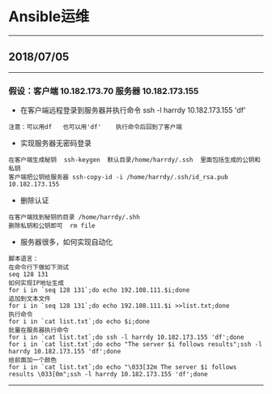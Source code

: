 # Ansible运维

***
## 2018/07/05
***
### 假设：客户端 10.182.173.70  服务器 10.182.173.155

* 在客户端远程登录到服务器并执行命令  ssh -l harrdy 10.182.173.155 'df'
```
注意：可以用df   也可以用'df'    执行命令后回到了客户端
```

* 实现服务器无密码登录
```
在客户端生成秘钥  ssh-keygen  默认目录/home/harrdy/.ssh  里面包括生成的公钥和私钥
客户端把公钥给服务器 ssh-copy-id -i /home/harrdy/.ssh/id_rsa.pub 10.182.173.155
```

* 删除认证
```
在客户端找到秘钥的目录 /home/harrdy/.shh
删除私钥和公钥即可  rm file
```

* 服务器很多，如何实现自动化
```
脚本语言：
在命令行下做如下测试
seq 128 131
如何实现IP地址生成
for i in `seq 128 131`;do echo 192.108.111.$i;done
追加到文本文件
for i in `seq 128 131`;do echo 192.108.111.$i >>list.txt;done
执行命令
for i in `cat list.txt`;do echo $i;done
批量在服务器执行命令
for i in `cat list.txt`;do ssh -l harrdy 10.182.173.155 'df';done
for i in `cat list.txt`;do echo "The server $i follows results";ssh -l harrdy 10.182.173.155 'df';done
给前面加一个颜色
for i in `cat list.txt`;do echo "\033[32m The server $i follows results \033[0m";ssh -l harrdy 10.182.173.155 'df';done
```
***
